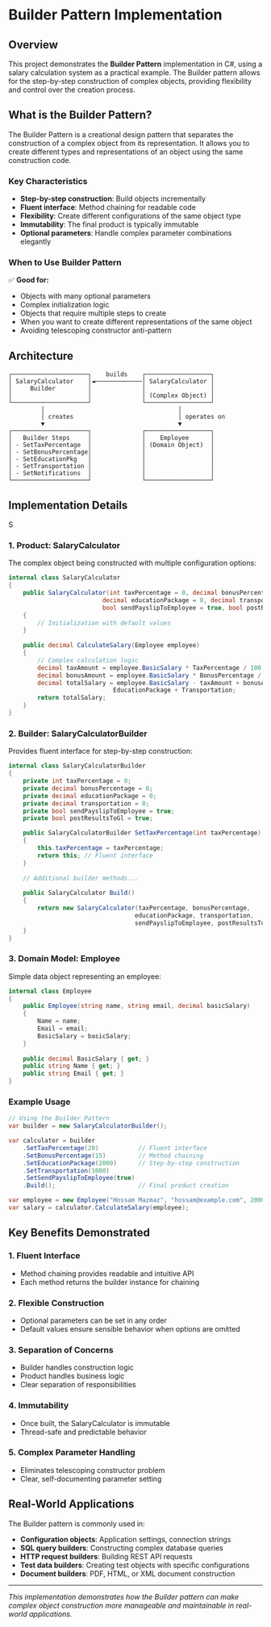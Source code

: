 # Builder Pattern Implementation

## Overview

This project demonstrates the **Builder Pattern** implementation in C#, using a salary calculation system as a practical example. The Builder pattern allows for the step-by-step construction of complex objects, providing flexibility and control over the creation process.

## What is the Builder Pattern?

The Builder Pattern is a creational design pattern that separates the construction of a complex object from its representation. It allows you to create different types and representations of an object using the same construction code.

### Key Characteristics

- **Step-by-step construction**: Build objects incrementally
- **Fluent interface**: Method chaining for readable code
- **Flexibility**: Create different configurations of the same object type
- **Immutability**: The final product is typically immutable
- **Optional parameters**: Handle complex parameter combinations elegantly

### When to Use Builder Pattern

✅ **Good for:**
- Objects with many optional parameters
- Complex initialization logic
- Objects that require multiple steps to create
- When you want to create different representations of the same object
- Avoiding telescoping constructor anti-pattern

## Architecture

```
┌─────────────────────┐    builds    ┌──────────────────┐
│ SalaryCalculator    │◄─────────────│ SalaryCalculator │
│     Builder         │              │                  │
│                     │              │ (Complex Object) │
└─────────────────────┘              └──────────────────┘
         │                                     │
         │ creates                             │ operates on
         ▼                                     ▼
┌─────────────────────┐              ┌──────────────────┐
│   Builder Steps     │              │    Employee      │
│ - SetTaxPercentage  │              │ (Domain Object)  │
│ - SetBonusPercentage│              │                  │
│ - SetEducationPkg   │              │                  │
│ - SetTransportation │              │                  │
│ - SetNotifications  │              │                  │
└─────────────────────┘              └──────────────────┘
```
## Implementation Details
S
### 1. Product: SalaryCalculator

The complex object being constructed with multiple configuration options:

```csharp
internal class SalaryCalculator
{
    public SalaryCalculator(int taxPercentage = 0, decimal bonusPercentage = 0, 
                          decimal educationPackage = 0, decimal transportation = 0, 
                          bool sendPayslipToEmployee = true, bool postResultsToGl = true)
    {
        // Initialization with default values
    }
    
    public decimal CalculateSalary(Employee employee)
    {
        // Complex calculation logic
        decimal taxAmount = employee.BasicSalary * TaxPercentage / 100;
        decimal bonusAmount = employee.BasicSalary * BonusPercentage / 100;
        decimal totalSalary = employee.BasicSalary - taxAmount + bonusAmount + 
                             EducationPackage + Transportation;
        return totalSalary;
    }
}
```

### 2. Builder: SalaryCalculatorBuilder

Provides fluent interface for step-by-step construction:

```csharp
internal class SalaryCalculatorBuilder
{
    private int taxPercentage = 0;
    private decimal bonusPercentage = 0;
    private decimal educationPackage = 0;
    private decimal transportation = 0;
    private bool sendPayslipToEmployee = true;
    private bool postResultsToGl = true;

    public SalaryCalculatorBuilder SetTaxPercentage(int taxPercentage)
    {
        this.taxPercentage = taxPercentage;
        return this; // Fluent interface
    }
    
    // Additional builder methods...
    
    public SalaryCalculator Build()
    {
        return new SalaryCalculator(taxPercentage, bonusPercentage, 
                                   educationPackage, transportation, 
                                   sendPayslipToEmployee, postResultsToGl);
    }
}
```

### 3. Domain Model: Employee

Simple data object representing an employee:

```csharp
internal class Employee
{
    public Employee(string name, string email, decimal basicSalary)
    {
        Name = name;
        Email = email;
        BasicSalary = basicSalary;
    }
    
    public decimal BasicSalary { get; }
    public string Name { get; }
    public string Email { get; }
}
```
### Example Usage

```csharp
// Using the Builder Pattern
var builder = new SalaryCalculatorBuilder();

var calculator = builder
    .SetTaxPercentage(20)           // Fluent interface
    .SetBonusPercentage(15)         // Method chaining
    .SetEducationPackage(2000)      // Step-by-step construction
    .SetTransportation(1000)
    .SetSendPayslipToEmployee(true)
    .Build();                       // Final product creation

var employee = new Employee("Hossam Mazmaz", "hossam@example.com", 20000);
var salary = calculator.CalculateSalary(employee);
```

## Key Benefits Demonstrated

### 1. **Fluent Interface**
- Method chaining provides readable and intuitive API
- Each method returns the builder instance for chaining

### 2. **Flexible Construction**
- Optional parameters can be set in any order
- Default values ensure sensible behavior when options are omitted

### 3. **Separation of Concerns**
- Builder handles construction logic
- Product handles business logic
- Clear separation of responsibilities

### 4. **Immutability**
- Once built, the SalaryCalculator is immutable
- Thread-safe and predictable behavior

### 5. **Complex Parameter Handling**
- Eliminates telescoping constructor problem
- Clear, self-documenting parameter setting

## Real-World Applications

The Builder pattern is commonly used in:

- **Configuration objects**: Application settings, connection strings
- **SQL query builders**: Constructing complex database queries
- **HTTP request builders**: Building REST API requests
- **Test data builders**: Creating test objects with specific configurations
- **Document builders**: PDF, HTML, or XML document construction

---

*This implementation demonstrates how the Builder pattern can make complex object construction more manageable and maintainable in real-world applications.*